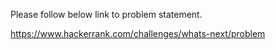 Please follow below link to problem statement.

https://www.hackerrank.com/challenges/whats-next/problem
